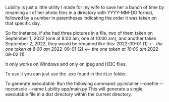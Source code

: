 Lubility is just a little utility I made for my wife to save her a bunch of time by renaming all of her photo files in a directory with YYYY-MM-DD format, followed by a number in parentheses indicating the order it was taken on that specific day.

So for instance, if she had three pictures in a file, two of them taken on September 1, 2022 (one at 8:00 am, one at 10:00 am), and another taken September 2, 2022, they would be renamed like this:
2022-09-01 (1)   <-- _the one taken at 8:00 am_
2022-09-01 (2)   <-- _the one taken at 10:00 am_
2022-09-02 (1)

It only works on Windows and only on jpeg and HEIC files.

To use it you can just use the .exe found in the `dist` folder.

To generate executable:
Run the following command: pyinstaller --onefile --noconsole --name Lubility app/main.py
This will generate a single executable file in a dist directory within the current directory.
